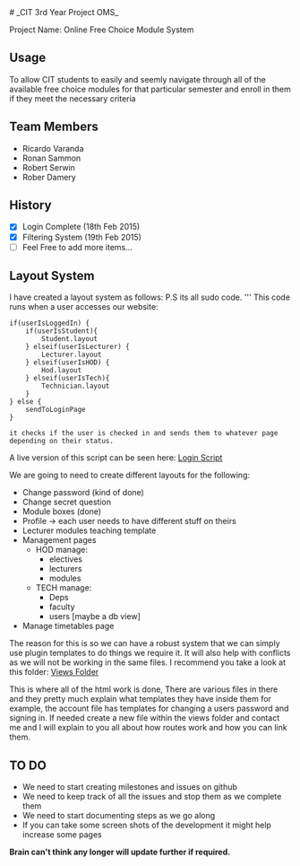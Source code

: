 <snippet>
  <content>
# _CIT 3rd Year Project OMS_

Project Name: Online Free Choice Module System

## Usage

To allow CIT students to easily and seemly navigate through all of the available free choice modules for that particular semester and enroll in them if they meet the necessary criteria

## Team Members

- Ricardo Varanda
- Ronan Sammon
- Robert Serwin
- Rober Damery

## History

- [x] Login Complete (18th Feb 2015)
- [x] Filtering System (19th Feb 2015)
- [ ] Feel Free to add more items...

## Layout System

I have created a layout system as follows:
P.S its all sudo code.
'''
	This code runs when a user accesses our website:

	if(userIsLoggedIn) {
		if(userIsStudent){
        	Student.layout
        } elseif(userIsLecturer) {
        	Lecturer.layout
        } elseif(userIsHOD) {
        	Hod.layout
        } elseif(userIsTech){
            Technician.layout
        }
    } else {
    	sendToLoginPage
    }

    it checks if the user is checked in and sends them to whatever page depending on their status.


A live version of this script can be seen here:
[Login Script](https://github.com/RicardoVaranda/Module-System/blob/master/app/controllers/HomeController.php#L5)

We are going to need to create different layouts for the following:
- Change password (kind of done)
- Change secret question
- Module boxes (done)
- Profile -> each user needs to have different stuff on theirs
- Lecturer modules teaching template
- Management pages
	- HOD manage:
		- electives
		- lecturers
		- modules
	- TECH manage:
		- Deps
		- faculty
		- users [maybe a db view]
- Manage timetables page


The reason for this is so we can have a robust system that we can simply
use plugin templates to do things we require it. It will also help
with conflicts as we will not be working in the same files. I 
recommend you take a look at this folder:
[Views Folder](https://github.com/RicardoVaranda/Module-System/blob/master/views/)

This is where all of the html work is done, There are various files in there and
they pretty much explain what templates they have inside them for example,
the account file has templates for changing a users password and signing in.
If needed create a new file within the views folder and contact me and I will
explain to you all about how routes work and how you can link them.


## TO DO

- We need to start creating milestones and issues on github
- We need to keep track of all the issues and stop them as we complete them
- We need to start documenting steps as we go along
- If you can take some screen shots of the development it might help increase some pages


**Brain can't think any longer will update further if required.**

</content>
</snippet>
